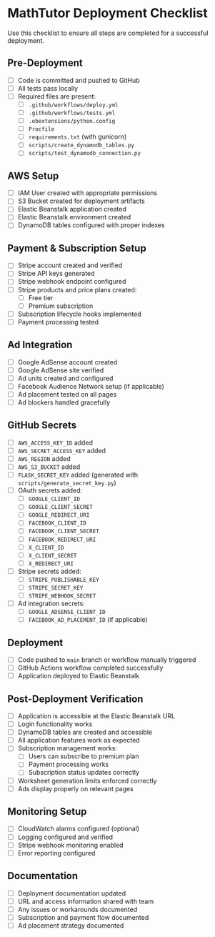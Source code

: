 # MathTutor Deployment Checklist

Use this checklist to ensure all steps are completed for a successful deployment.

## Pre-Deployment

- [ ] Code is committed and pushed to GitHub
- [ ] All tests pass locally
- [ ] Required files are present:
  - [ ] `.github/workflows/deploy.yml`
  - [ ] `.github/workflows/tests.yml`
  - [ ] `.ebextensions/python.config`
  - [ ] `Procfile`
  - [ ] `requirements.txt` (with gunicorn)
  - [ ] `scripts/create_dynamodb_tables.py`
  - [ ] `scripts/test_dynamodb_connection.py`

## AWS Setup

- [ ] IAM User created with appropriate permissions
- [ ] S3 Bucket created for deployment artifacts
- [ ] Elastic Beanstalk application created
- [ ] Elastic Beanstalk environment created
- [ ] DynamoDB tables configured with proper indexes

## Payment & Subscription Setup

- [ ] Stripe account created and verified
- [ ] Stripe API keys generated
- [ ] Stripe webhook endpoint configured
- [ ] Stripe products and price plans created:
  - [ ] Free tier
  - [ ] Premium subscription
- [ ] Subscription lifecycle hooks implemented
- [ ] Payment processing tested

## Ad Integration

- [ ] Google AdSense account created
- [ ] Google AdSense site verified
- [ ] Ad units created and configured
- [ ] Facebook Audience Network setup (if applicable)
- [ ] Ad placement tested on all pages
- [ ] Ad blockers handled gracefully

## GitHub Secrets

- [ ] `AWS_ACCESS_KEY_ID` added
- [ ] `AWS_SECRET_ACCESS_KEY` added
- [ ] `AWS_REGION` added
- [ ] `AWS_S3_BUCKET` added
- [ ] `FLASK_SECRET_KEY` added (generated with `scripts/generate_secret_key.py`)
- [ ] OAuth secrets added:
  - [ ] `GOOGLE_CLIENT_ID`
  - [ ] `GOOGLE_CLIENT_SECRET`
  - [ ] `GOOGLE_REDIRECT_URI`
  - [ ] `FACEBOOK_CLIENT_ID`
  - [ ] `FACEBOOK_CLIENT_SECRET`
  - [ ] `FACEBOOK_REDIRECT_URI`
  - [ ] `X_CLIENT_ID`
  - [ ] `X_CLIENT_SECRET`
  - [ ] `X_REDIRECT_URI`
- [ ] Stripe secrets added:
  - [ ] `STRIPE_PUBLISHABLE_KEY`
  - [ ] `STRIPE_SECRET_KEY`
  - [ ] `STRIPE_WEBHOOK_SECRET`
- [ ] Ad integration secrets:
  - [ ] `GOOGLE_ADSENSE_CLIENT_ID`
  - [ ] `FACEBOOK_AD_PLACEMENT_ID` (if applicable)

## Deployment

- [ ] Code pushed to `main` branch or workflow manually triggered
- [ ] GitHub Actions workflow completed successfully
- [ ] Application deployed to Elastic Beanstalk

## Post-Deployment Verification

- [ ] Application is accessible at the Elastic Beanstalk URL
- [ ] Login functionality works
- [ ] DynamoDB tables are created and accessible
- [ ] All application features work as expected
- [ ] Subscription management works:
  - [ ] Users can subscribe to premium plan
  - [ ] Payment processing works
  - [ ] Subscription status updates correctly
- [ ] Worksheet generation limits enforced correctly
- [ ] Ads display properly on relevant pages

## Monitoring Setup

- [ ] CloudWatch alarms configured (optional)
- [ ] Logging configured and verified
- [ ] Stripe webhook monitoring enabled
- [ ] Error reporting configured

## Documentation

- [ ] Deployment documentation updated
- [ ] URL and access information shared with team
- [ ] Any issues or workarounds documented
- [ ] Subscription and payment flow documented
- [ ] Ad placement strategy documented 